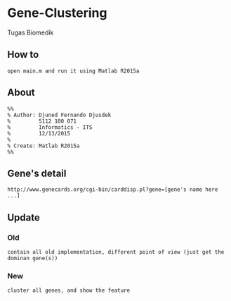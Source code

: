 # Gene-Clustering
Tugas Biomedik

## How to
```
open main.m and run it using Matlab R2015a
```

## About
```
%%
% Author: Djuned Fernando Djusdek
%         5112 100 071
%         Informatics - ITS
%         12/13/2015
%
% Create: Matlab R2015a
%%
```

## Gene's detail
```
http://www.genecards.org/cgi-bin/carddisp.pl?gene=[gene's name here ...]
```

## Update
### Old
```
contain all old implementation, different point of view (just get the dominan gene(s))
```

### New
```
cluster all genes, and show the feature
```